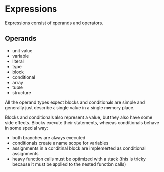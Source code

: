 # Expressions

Expressions consist of operands and operators.

## Operands

- unit value
- variable
- literal
- type
- block
- conditional
- array
- tuple
- structure

All the operand types expect blocks and conditionals are simple and generally
just describe a single value in a single memory place.

Blocks and conditionals also represent a value, but they also have some side
effects. Blocks execute their statements, whereas conditionals behave in some
special way:
- both branches are always executed
- conditionals create a name scope for variables
- assignments in a conditinal block are implemented as conditional assignments
- heavy function calls must be optimized with a stack (this is tricky because
it must be applied to the nested function calls)
